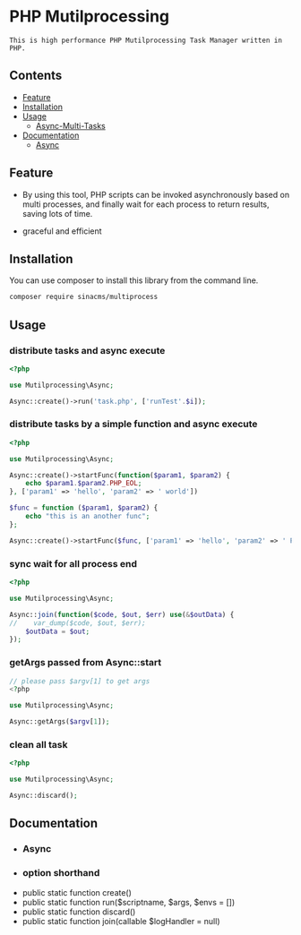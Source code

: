 # PHP Mutilprocessing

    This is high performance PHP Mutilprocessing Task Manager written in PHP.
	

## Contents

 * [Feature](#feature)
 * [Installation](#installation)
 * [Usage](#usage)
   * [Async-Multi-Tasks](#async-multi-tasks)
 * [Documentation](#documentation)
   * [Async](#Async)
   
   
## Feature
 - By using this tool, PHP scripts can be invoked asynchronously based on multi processes, and finally wait for each process to return results, saving lots of time.
 
 - graceful and efficient
 
## Installation
You can use composer to install this library from the command line.

```bash
composer require sinacms/multiprocess
```   

## Usage

### distribute tasks and async execute

```php
<?php

use Mutilprocessing\Async;

Async::create()->run('task.php', ['runTest'.$i]);
```

### distribute tasks by a simple function and async execute

```php
<?php

use Mutilprocessing\Async;

Async::create()->startFunc(function($param1, $param2) {
    echo $param1.$param2.PHP_EOL;
}, ['param1' => 'hello', 'param2' => ' world'])

$func = function ($param1, $param2) {
    echo "this is an another func";
};

Async::create()->startFunc($func, ['param1' => 'hello', 'param2' => ' PHP']); 
```

### sync wait for all process end


```php
<?php

use Mutilprocessing\Async;

Async::join(function($code, $out, $err) use(&$outData) {
//    var_dump($code, $out, $err);
    $outData = $out;
});

```

### getArgs passed from Async::start

```php
// please pass $argv[1] to get args
<?php

use Mutilprocessing\Async;

Async::getArgs($argv[1]);
```

### clean all task

```php
<?php

use Mutilprocessing\Async;

Async::discard();
```


## Documentation
  * ### Async
   * ### option shorthand
  * public static function create()
  * public static function run($scriptname, $args, $envs = [])
  * public static function discard()
  * public static function join(callable $logHandler = null)



